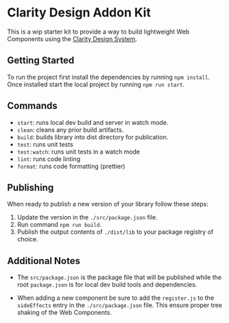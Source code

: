 # Clarity Design Addon Kit

This is a wip starter kit to provide a way to build lightweight Web Components
using the [Clarity Design System](https://clarity.design).

## Getting Started

To run the project first install the dependencies by running `npm install`.
Once installed start the local project by running `npm run start`.

## Commands

- `start`: runs local dev build and server in watch mode.
- `clean`: cleans any prior build artifacts.
- `build`: builds library into dist directory for publication.
- `test`: runs unit tests
- `test:watch`: runs unit tests in a watch mode
- `lint`: runs code linting
- `format`: runs code formatting (prettier)

## Publishing

When ready to publish a new version of your library follow these steps:

1. Update the version in the `./src/package.json` file.
2. Run command `npm run build`.
3. Publish the output contents of `./dist/lib` to your package registry of choice.

## Additional Notes

- The `src/package.json` is the package file that will be published while the root `package.json` is for local dev build tools and dependencies.

- When adding a new component be sure to add the `register.js` to the `sideEffects` entry in the `./src/package.json` file. This ensure proper tree shaking of the Web Components.
